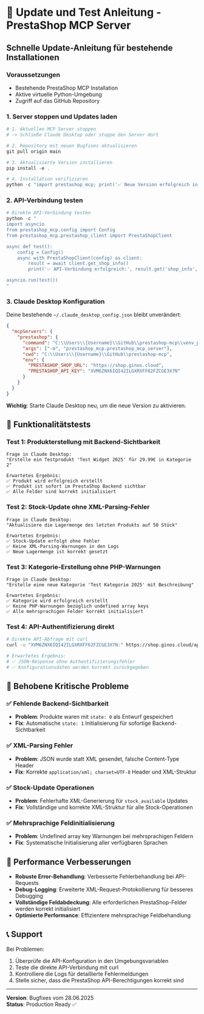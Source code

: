 # 🔄 Update und Test Anleitung - PrestaShop MCP Server

## Schnelle Update-Anleitung für bestehende Installationen

### Voraussetzungen
- Bestehende PrestaShop MCP Installation 
- Aktive virtuelle Python-Umgebung
- Zugriff auf das GitHub Repository

### 1. Server stoppen und Updates laden

```powershell
# 1. Aktuellen MCP Server stoppen
# -> Schließe Claude Desktop oder stoppe den Server dort

# 2. Repository mit neuen Bugfixes aktualisieren
git pull origin main

# 3. Aktualisierte Version installieren
pip install -e .

# 4. Installation verifizieren
python -c "import prestashop_mcp; print('✅ Neue Version erfolgreich installiert')"
```

### 2. API-Verbindung testen

```powershell
# Direkte API-Verbindung testen
python -c "
import asyncio
from prestashop_mcp.config import Config
from prestashop_mcp.prestashop_client import PrestaShopClient

async def test():
    config = Config()
    async with PrestaShopClient(config) as client:
        result = await client.get_shop_info()
        print('✅ API-Verbindung erfolgreich:', result.get('shop_info', {}))

asyncio.run(test())
"
```

### 3. Claude Desktop Konfiguration

Deine bestehende `~/.claude_desktop_config.json` bleibt unverändert:

```json
{
  "mcpServers": {
    "prestashop": {
      "command": "C:\\Users\\{Username}\\GitHub\\prestashop-mcp\\venv_prestashop\\Scripts\\python.exe",
      "args": ["-m", "prestashop_mcp.prestashop_mcp_server"],
      "cwd": "C:\\Users\\{Username}\\GitHub\\prestashop-mcp",
      "env": {
        "PRESTASHOP_SHOP_URL": "https://shop.ginos.cloud",
        "PRESTASHOP_API_KEY": "XVM6ZNX6IQI42ILGXRXFF62FZCGE3X7N"
      }
    }
  }
}
```

**Wichtig**: Starte Claude Desktop neu, um die neue Version zu aktivieren.

## 🧪 Funktionalitätstests

### Test 1: Produkterstellung mit Backend-Sichtbarkeit

```
Frage in Claude Desktop:
"Erstelle ein Testprodukt 'Test Widget 2025' für 29.99€ in Kategorie 2"

Erwartetes Ergebnis:
✅ Produkt wird erfolgreich erstellt
✅ Produkt ist sofort im PrestaShop Backend sichtbar
✅ Alle Felder sind korrekt initialisiert
```

### Test 2: Stock-Update ohne XML-Parsing-Fehler

```
Frage in Claude Desktop:
"Aktualisiere die Lagermenge des letzten Produkts auf 50 Stück"

Erwartetes Ergebnis:
✅ Stock-Update erfolgt ohne Fehler
✅ Keine XML-Parsing-Warnungen in den Logs
✅ Neue Lagermenge ist korrekt gesetzt
```

### Test 3: Kategorie-Erstellung ohne PHP-Warnungen

```
Frage in Claude Desktop:
"Erstelle eine neue Kategorie 'Test Kategorie 2025' mit Beschreibung"

Erwartetes Ergebnis:
✅ Kategorie wird erfolgreich erstellt
✅ Keine PHP-Warnungen bezüglich undefined array keys
✅ Alle mehrsprachigen Felder korrekt initialisiert
```

### Test 4: API-Authentifizierung direkt

```bash
# Direkte API-Abfrage mit curl
curl -u "XVM6ZNX6IQI42ILGXRXFF62FZCGE3X7N:" https://shop.ginos.cloud/api/configurations?output_format=JSON

# Erwartetes Ergebnis:
# ✅ JSON-Response ohne Authentifizierungsfehler
# ✅ Konfigurationsdaten werden korrekt zurückgegeben
```

## 🔧 Behobene Kritische Probleme

### ✅ Fehlende Backend-Sichtbarkeit
- **Problem**: Produkte waren mit `state: 0` als Entwurf gespeichert
- **Fix**: Automatische `state: 1` Initialisierung für sofortige Backend-Sichtbarkeit

### ✅ XML-Parsing Fehler
- **Problem**: JSON wurde statt XML gesendet, falsche Content-Type Header
- **Fix**: Korrekte `application/xml; charset=UTF-8` Header und XML-Struktur

### ✅ Stock-Update Operationen
- **Problem**: Fehlerhafte XML-Generierung für `stock_available` Updates
- **Fix**: Vollständige und korrekte XML-Struktur für alle Stock-Operationen

### ✅ Mehrsprachige Feldinitialisierung  
- **Problem**: Undefined array key Warnungen bei mehrsprachigen Feldern
- **Fix**: Systematische Initialisierung aller verfügbaren Sprachen

## 🚀 Performance Verbesserungen

- **Robuste Error-Behandlung**: Verbesserte Fehlerbehandlung bei API-Requests
- **Debug-Logging**: Erweiterte XML-Request-Protokollierung für besseres Debugging
- **Vollständige Feldabdeckung**: Alle erforderlichen PrestaShop-Felder werden korrekt initialisiert
- **Optimierte Performance**: Effizientere mehrsprachige Feldbehandlung

## 📞 Support

Bei Problemen:
1. Überprüfe die API-Konfiguration in den Umgebungsvariablen
2. Teste die direkte API-Verbindung mit curl
3. Kontrolliere die Logs für detaillierte Fehlermeldungen
4. Stelle sicher, dass die PrestaShop API-Berechtigungen korrekt sind

---

**Version**: Bugfixes vom 28.06.2025  
**Status**: Production Ready ✅
